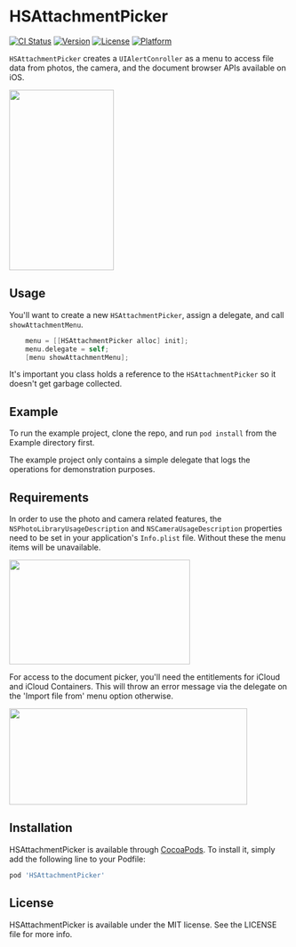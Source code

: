 # HSAttachmentPicker

[![CI Status](http://img.shields.io/travis/helpscouts/HSAttachmentPicker.svg?style=flat)](https://travis-ci.org/helpscout/HSAttachmentPicker)
[![Version](https://img.shields.io/cocoapods/v/HSAttachmentPicker.svg?style=flat)](http://cocoapods.org/pods/HSAttachmentPicker)
[![License](https://img.shields.io/cocoapods/l/HSAttachmentPicker.svg?style=flat)](http://cocoapods.org/pods/HSAttachmentPicker)
[![Platform](https://img.shields.io/cocoapods/p/HSAttachmentPicker.svg?style=flat)](http://cocoapods.org/pods/HSAttachmentPicker)

`HSAttachmentPicker` creates a `UIAlertConroller` as a menu to access file data from photos, the camera, and the document browser APIs available on iOS.

<img src="https://dha4w82d62smt.cloudfront.net/items/3g1Q1K3Y1K3R0B2T2M3T/Screen%20Shot%202017-12-29%20at%2011.30.48%20AM.png?X-CloudApp-Visitor-Id=db37a86382f770e73a24232f220b0404&v=ffa99392" width="188" height="324">

## Usage

You'll want to create a new `HSAttachmentPicker`, assign a delegate, and call `showAttachmentMenu`.

```objective-c
    menu = [[HSAttachmentPicker alloc] init];
    menu.delegate = self;
    [menu showAttachmentMenu];
```

It's important you class holds a reference to the `HSAttachmentPicker` so it doesn't get garbage collected.




## Example

To run the example project, clone the repo, and run `pod install` from the Example directory first.

The example project only contains a simple delegate that logs the operations for demonstration purposes.

## Requirements

In order to use the photo and camera related features, the `NSPhotoLibraryUsageDescription` and `NSCameraUsageDescription` properties need to be set in your application's `Info.plist` file. Without these the menu items will be unavailable.

<img src="https://dha4w82d62smt.cloudfront.net/items/0q463a0w0b0l2U0I3o2f/Screen%20Shot%202017-12-29%20at%2011.02.44%20AM.png?X-CloudApp-Visitor-Id=7899bce0e49c330d2c95ab9d9ffadbcc&v=b2bdeb49" width="325" height="188">

For access to the document picker, you'll need the entitlements for iCloud and iCloud Containers. This will throw an error message via the delegate on the 'Import file from' menu option otherwise.

<img src="https://dha4w82d62smt.cloudfront.net/items/2o0R1Q1a3S002X0u022G/Screen%20Shot%202017-12-29%20at%2011.18.58%20AM.png?X-CloudApp-Visitor-Id=63cbad177969072645e6d311181cc23f&v=e155ea2f" width="428" height="173">

## Installation

HSAttachmentPicker is available through [CocoaPods](http://cocoapods.org). To install
it, simply add the following line to your Podfile:

```ruby
pod 'HSAttachmentPicker'
```

## License

HSAttachmentPicker is available under the MIT license. See the LICENSE file for more info.
